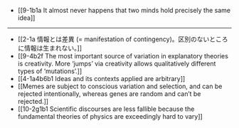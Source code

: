 - [[9-1b1a It almost never happens that two minds hold precisely the same idea]]
---
- [[2-1a 情報とは差異 (= manifestation of contingency)。区別のないところに情報は生まれない。]]
- [[9-4b2f The most important source of variation in explanatory theories is creativity. More ‘jumps’ via creativity allows qualitatively different types of ‘mutations’.]]
- [[4-1a4b6b1 Ideas and its contexts applied are arbitrary]]
- [[Memes are subject to conscious variation and selection, and can be rejected intentionally, whereas genes are random and can’t be rejected.]]
- [[10-2g1b1 Scientific discourses are less fallible because the fundamental theories of physics are exceedingly hard to vary]]
